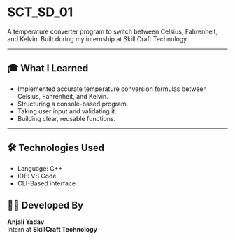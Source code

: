 # SCT_SD_01
A temperature converter program to switch between Celsius, Fahrenheit, and Kelvin. Built during my internship at Skill Craft Technology.

---

## 🎓 What I Learned

- Implemented accurate temperature conversion formulas between Celsius, Fahrenheit, and Kelvin.
- Structuring a console-based program.
- Taking user input and validating it.
- Building clear, reusable functions.

---

## 🛠️ Technologies Used
- Language: C++
- IDE: VS Code
- CLI-Based interface

## 🧑‍💻 Developed By

**Anjali Yadav**  
Intern at **SkillCraft Technology**




